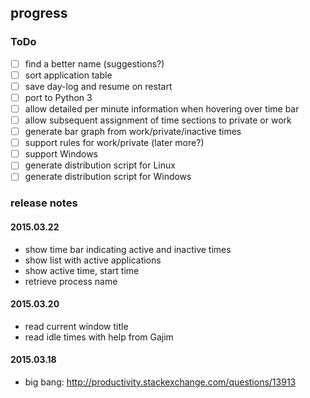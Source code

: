 ## progress

### ToDo
- [ ] find a better name (suggestions?)
- [ ] sort application table
- [ ] save day-log and resume on restart
- [ ] port to Python 3
- [ ] allow detailed per minute information when hovering over time bar
- [ ] allow subsequent assignment of time sections to private or work
- [ ] generate bar graph from work/private/inactive times
- [ ] support rules for work/private (later more?)
- [ ] support Windows
- [ ] generate distribution script for Linux
- [ ] generate distribution script for Windows

### release notes

#### 2015.03.22
* show time bar indicating active and inactive times
* show list with active applications
* show active time, start time
* retrieve process name

#### 2015.03.20
* read current window title
* read idle times with help from Gajim

#### 2015.03.18
* big bang: http://productivity.stackexchange.com/questions/13913

